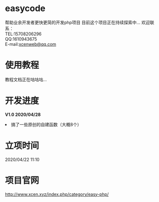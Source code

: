 # easycode
帮助业余开发者更快更简的开发php项目
目前这个项目正在持续探索中...
欢迎联系：<br>
TEL:15708206296<br>
QQ:1610943675<br>
E-mail:xcenweb@qq.com

# 使用教程
教程文档正在咕咕咕...

# 开发进度
<b>V1.0 2020/04/28</b>
 <li>搞了一些原创的自建函数（大概8个）</li>

# 立项时间
2020/04/22 11:10

# 项目官网
http://www.xcen.xyz/index.php/category/easy-php/
